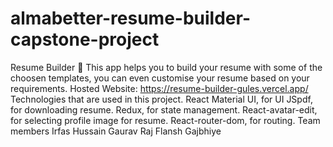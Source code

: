 # almabetter-resume-builder-capstone-project
Resume Builder 📄
This app helps you to build your resume with some of the choosen templates, you can even customise your resume based on your requirements.
Hosted Website: https://resume-builder-gules.vercel.app/
Technologies that are used in this project.
React
Material UI, for UI
JSpdf, for downloading resume.
Redux, for state management.
React-avatar-edit, for selecting profile image for resume.
React-router-dom, for routing.
Team members
Irfas Hussain
Gaurav Raj
Flansh Gajbhiye
